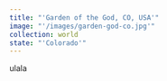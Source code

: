 ```yaml
---
title: "'Garden of the God, CO, USA'"
image: "'/images/garden-god-co.jpg'"
collection: world
state: "'Colorado'"
---
```

ulala
